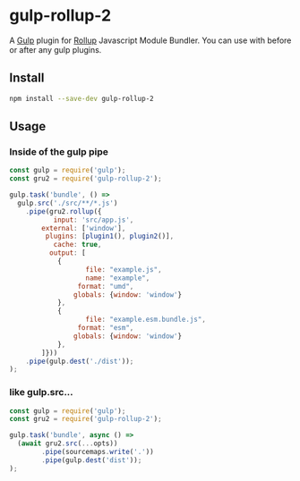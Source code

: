 # gulp-rollup-2

A [Gulp](https://www.npmjs.com/package/gulp) plugin for [Rollup](https://www.npmjs.com/package/rollup) Javascript Module Bundler.
You can use with before or after any gulp plugins. 

## Install

``` bash
npm install --save-dev gulp-rollup-2
```

## Usage
### Inside of the gulp pipe

``` js
const gulp = require('gulp');
const gru2 = require('gulp-rollup-2');

gulp.task('bundle', () => 
  gulp.src('./src/**/*.js')
    .pipe(gru2.rollup({
           input: 'src/app.js',
        external: ['window'],
         plugins: [plugin1(), plugin2()],
           cache: true,
          output: [
            {
                   file: "example.js",
                   name: "example", 
                 format: "umd",
                globals: {window: 'window'}
            },
            {
                   file: "example.esm.bundle.js",
                 format: "esm",
                globals: {window: 'window'}
            },
        ]}))
    .pipe(gulp.dest('./dist'));
);
```
### like gulp.src...

``` js
const gulp = require('gulp');
const gru2 = require('gulp-rollup-2');

gulp.task('bundle', async () =>
  (await gru2.src(...opts))
        .pipe(sourcemaps.write('.'))
        .pipe(gulp.dest('dist'));
);
```
